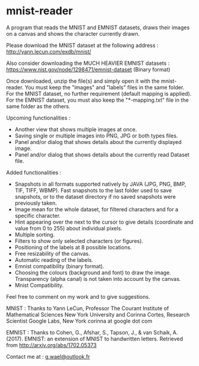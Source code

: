 # mnist-reader
A program that reads the MNIST and EMNIST datasets, draws their images on a canvas and shows the character currently drawn.

Please download the MNIST dataset at the following address : 
http://yann.lecun.com/exdb/mnist/

Also consider downloading the MUCH HEAVIER EMNIST datasets :
https://www.nist.gov/node/1298471/emnist-dataset (Binary format)

Once downloaded, unzip the file(s) and simply open it with the mnist-reader.
You must keep the "images" and "labels" files in the same folder.
For the MNIST dataset, no further requirement (default mapping is applied).
For the EMNIST dataset, you must also keep the "*-mapping.txt" file in the same folder as the others.

Upcoming functionalities :
- Another view that shows multiple images at once.
- Saving single or multiple images into PNG, JPG or both types files.
- Panel and/or dialog that shows details about the currently displayed image.
- Panel and/or dialog that shows details about the currently read Dataset file.

Added functionalities : 
- Snapshots in all formats supported natively by JAVA (JPG, PNG, BMP, TIF, TIFF, WBMP). Fast snapshots to the last folder used to save snapshots, or to the dataset directory if no saved snapshots were previously taken.
- Image mean for the whole dataset, for filtered characters and for a specific character.
- Hint appearing over the next to the cursor to give details (coordinate and value from 0 to 255) about individual pixels.
- Multiple sorting.
- Filters to show only selected characters (or figures).
- Positioning of the labels at  8 possible locations.
- Free resizability of the canvas.
- Automatic reading of the labels.
- Emnist compatibility (binary format).
- Choosing the colours (background and font) to draw the image. Transparency (alpha canal) is not taken into account by the canvas.
- Mnist Compatibility.

Feel free to comment on my work and to give suggestions.


MNIST : Thanks to  Yann LeCun, Professor
The Courant Institute of Mathematical Sciences
New York University
and
Corinna Cortes, Research Scientist
Google Labs, New York
corinna at google dot com 


EMNIST : Thanks to Cohen, G., Afshar, S., Tapson, J., & van Schaik, A. (2017). EMNIST: an extension of MNIST to handwritten letters. Retrieved from http://arxiv.org/abs/1702.05373

Contact me at : g.wael@outlook.fr
